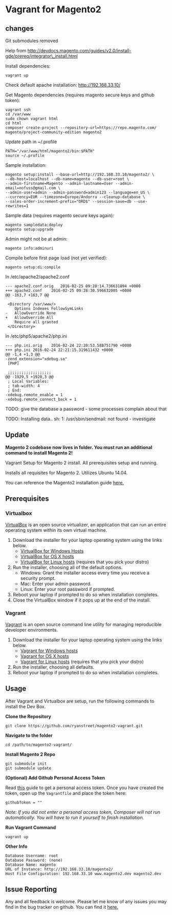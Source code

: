 # Vagrant for Magento2

## changes

Git submodules removed

Help from http://devdocs.magento.com/guides/v2.0/install-gde/prereq/integrator\_install.html

Install dependencies:
```
vagrant up
```

Check default apache installation: http://192.168.33.10/

Get Magento dependencies (requires magento secure keys and github token):
```
vagrant ssh
cd /var/www
sudo chown vagrant html
cd html
composer create-project --repository-url=https://repo.magento.com/ magento/project-community-edition magento2
```

Update path in ~/.profile
```
PATH="/var/www/html/magento2/bin:$PATH"
source ~/.profile
```

Sample installation:
```
magento setup:install --base-url=http://192.168.33.10/magento2/ \
--db-host=localhost --db-name=magento --db-user=root \
--admin-firstname=Magento --admin-lastname=User --admin-email=nofuss@gmail.com \
--admin-user=admin --admin-password=admin123 --language=en_US \
--currency=EUR --timezone=Europe/Andorra --cleanup-database \
--sales-order-increment-prefix="ORD$" --session-save=db --use-rewrites=1
```

Sample data (requires magento secure keys again):
```
magento sampledata:deploy
magento setup:upgrade
```

Admin might not be at admin:
```
magento info:adminuri
```

Compile before first page load (not yet verified):
```
magento setup:di:compile
```


In /etc/apache2/apache2.conf

```
--- apache2.conf.orig   2016-02-25 09:28:14.736631894 +0000
+++ apache2.conf    2016-02-25 09:28:30.596632005 +0000
@@ -163,7 +163,7 @@
 
 <Directory /var/www/>
    Options Indexes FollowSymLinks
-   AllowOverride None
+   AllowOverride All
    Require all granted
 </Directory>
```

In /etc/php5/apache2/php.ini
```
--- php.ini.orig    2016-02-24 22:20:53.588751790 +0000
+++ php.ini 2016-02-24 22:21:15.319611432 +0000
@@ -1,4 +1,3 @@
-zend_extension="xdebug.so"
 [PHP]
 
 ;;;;;;;;;;;;;;;;;;;
@@ -1929,5 +1928,3 @@
 ; Local Variables:
 ; tab-width: 4
 ; End:
-xdebug.remote_enable = 1
-xdebug.remote_connect_back = 1
```

TODO: give the database a password - some processes complain about that

TODO: Installing data.. sh: 1: /usr/sbin/sendmail: not found - investigate

## Update

**Magento 2 codebase now lives in folder.  You must run an additional command to install Magento 2!**

Vagrant Setup for Magento 2 install.  All prerequisites setup and running. 

Installs all requisites for Magento 2.  Utilizes Ubuntu 14.04. 

You can reference the Magento2 installation guide [here.](http://devdocs.magento.com/guides/v1.0/install-gde/bk-install-guide.html)

## Prerequisites
### Virtualbox
[VirtualBox](https://www.virtualbox.org/) is an open source virtualizer, an application that can run an entire operating system within its own virtual machine. 

1. Download the installer for your laptop operating system using the links below.
    * [VirtualBox for Windows Hosts](http://download.virtualbox.org/virtualbox/4.3.18/VirtualBox-4.3.18-96516-Win.exe)
    * [VirtualBox for OS X hosts](http://download.virtualbox.org/virtualbox/4.3.18/VirtualBox-4.3.18-96516-OSX.dmg)
    * [VirtualBox for Linux hosts](https://www.virtualbox.org/wiki/Linux_Downloads) (requires that you pick your distro)
1. Run the installer, choosing all of the default options.
    * Windows: Grant the installer access every time you receive a security prompt.
    * Mac: Enter your admin password.
    * Linux: Enter your root password if prompted.
1. Reboot your laptop if prompted to do so when installation completes.
1. Close the VirtualBox window if it pops up at the end of the install.

### Vagrant
[Vagrant](https://www.vagrantup.com/) is an open source command line utility for managing reproducible developer environments. 

1. Download the installer for your laptop operating system using the links below.
    * [Vagrant for Windows hosts](https://dl.bintray.com/mitchellh/vagrant/vagrant_1.6.5.msi)
    * [Vagrant for OS X hosts](https://dl.bintray.com/mitchellh/vagrant/vagrant_1.6.5.dmg)
    * [Vagrant for Linux hosts](https://www.vagrantup.com/downloads.html) (requires that you pick your distro)
1. Run the installer, choosing all defaults.
1. Reboot your laptop if prompted to do so when installation completes.

## Usage
After Vagrant and Virtualbox are setup, run the following commands to install the Dev Box. 

**Clone the Repository**

    git clone https://github.com/ryanstreet/magento2-vagrant.git
**Navigate to the folder**

    cd /path/to/magento2-vagrant/

**Install Magento 2 Repo**

    git submodule init
    git submodule update
    

**(Optional) Add Github Personal Access Token**

Read [this](http://devdocs.magento.com/guides/v1.0/install-gde/trouble/tshoot_rate-limit.html) guide to get a personal access token.  Once you have created the token, open up the `Vagrantfile` and place the token here:

    githubToken = ""
_Note: If you did not enter a personal access token, Composer will not run automatically.  You will have to run it yourself to finish installation._

**Run Vagrant Command**

    vagrant up

**Other Info**

    Database Username: root
    Database Password: (none)
    Database Name: magento
    URL of Instance: http://192.168.33.10/magento2/
    Host File Configuration: 192.168.33.10 www.magento2.dev magento2.dev


## Issue Reporting
Any and all feedback is welcome.  Please let me know of any issues you may find in the bug tracker on github. You can find it [here. ](https://github.com/ryanstreet/magento2-vagrant/issues)
